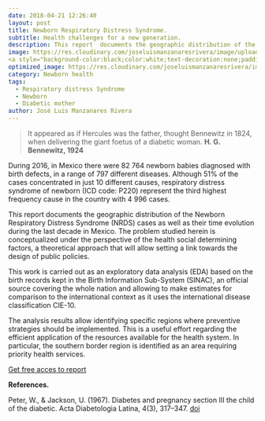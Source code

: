 ```yaml
---
date: 2018-04-21 12:26:40
layout: post
title: Newborn Respiratory Distress Syndrome.
subtitle: Health challenges for a new generation.
description: This report  documents the geographic distribution of the Newborn Respiratory Distress Syndrome (NRDS) cases as well as their time evolution during the last decade in Mexico.
image: https://res.cloudinary.com/joseluismanzanaresrivera/image/upload/v1585179601/kelly-sikkema-WvVyudMd1Es-unsplash_zr1key.jpg 
<a style="background-color:black;color:white;text-decoration:none;padding:4px 6px;font-family:-apple-system, BlinkMacSystemFont, &quot;San Francisco&quot;, &quot;Helvetica Neue&quot;, Helvetica, Ubuntu, Roboto, Noto, &quot;Segoe UI&quot;, Arial, sans-serif;font-size:12px;font-weight:bold;line-height:1.2;display:inline-block;border-radius:3px" href="https://unsplash.com/@kellysikkema?utm_medium=referral&amp;utm_campaign=photographer-credit&amp;utm_content=creditBadge" target="_blank" rel="noopener noreferrer" title="Download free do whatever you want high-resolution photos from Kelly Sikkema"><span style="display:inline-block;padding:2px 3px"><svg xmlns="http://www.w3.org/2000/svg" style="height:12px;width:auto;position:relative;vertical-align:middle;top:-2px;fill:white" viewBox="0 0 32 32"><title>unsplash-logo</title><path d="M10 9V0h12v9H10zm12 5h10v18H0V14h10v9h12v-9z"></path></svg></span><span style="display:inline-block;padding:2px 3px">Kelly Sikkema</span></a>
optimized_image: https://res.cloudinary.com/joseluismanzanaresrivera/image/upload/v1585179601/kelly-sikkema-WvVyudMd1Es-unsplash_zr1key.jpg
category: Newborn health
tags:
  - Respiratory distress Syndrome 
  - Newborn
  - Diabetic mother 
author: José Luis Manzanares Rivera
---
```


> It appeared as if Hercules was the father, thought Bennewitz in 1824, when delivering the giant foetus of a diabetic woman. 
**H. G. Bennewitz, 1924**


During 2016, in Mexico there were 82 764 newborn babies diagnosed with birth defects, in a range of 797 different diseases. Although 51% of the cases concentrated in just 10 different causes, respiratory distress syndrome of newborn (ICD code: P220) represent the third highest frequency cause in the country with 4 996 cases.


This report  documents the geographic distribution of the Newborn Respiratory Distress Syndrome (NRDS) cases as well as their time evolution during the last decade in Mexico. The problem studied herein is conceptualized under the perspective of the health social determining factors, a theoretical approach that will allow setting a link towards the design of public policies.

This work is carried out as an exploratory data analysis (EDA) based on the birth records kept in the Birth Information Sub-System (SINAC), an official source covering the whole nation and allowing to make estimates for comparison to the international context as it uses the international disease classification CIE-10.

The analysis results allow identifying specific regions where preventive strategies should be implemented. This is a useful effort regarding the efficient application of the resources available for the health system. In particular, the southern border region is identified as an area requiring priority health services.

[Get free acces to report](https://revistas.javeriana.edu.co/files-articulos/RGPS/18-36%20(2019-I)/54559086001/)



**References.** 

Peter, W., & Jackson, U. (1967). Diabetes and pregnancy section III the child of the diabetic. Acta Diabetologia Latina, 4(3), 317–347. [doi](https://doi.org/10.1007/BF01544302)



